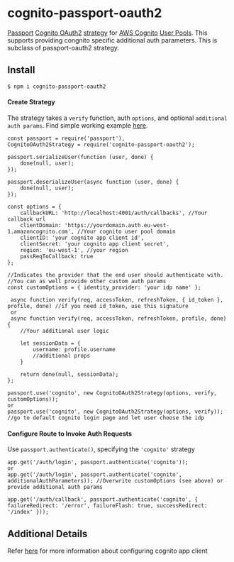 # cognito-passport-oauth2
[Passport](https://github.com/jaredhanson/passport) [Cognito OAuth2](https://aws.amazon.com/blogs/mobile/understanding-amazon-cognito-user-pool-oauth-2-0-grants/) [strategy](https://github.com/jaredhanson/passport-strategy) for [AWS Cognito](https://aws.amazon.com/cognito/) [User Pools](https://docs.aws.amazon.com/cognito/latest/developerguide/cognito-user-identity-pools.html). This supports providing congnito specific additional auth parameters. This is subclass of passport-oauth2 strategy.

## Install

    $ npm i cognito-passport-oauth2
    
#### Create Strategy

The strategy takes a `verify` function, auth `options`, and optional `additional auth params`.
Find simple working example [here](https://github.com/ajayaldo/cognito-oauth2-passport-example).
    
    const passport = require('passport'),
    CognitoOAuth2Strategy = require('cognito-passport-oauth2');

    passport.serializeUser(function (user, done) {
        done(null, user);
    });

    passport.deserializeUser(async function (user, done) {
        done(null, user);
    });
    
    const options = {
        callbackURL: 'http://localhost:4001/auth/callbacks', //Your callback url
        clientDomain: 'https://yourdomain.auth.eu-west-1.amazoncognito.com', //Your cognito user pool domain
        clientID: 'your cognito app client id',
        clientSecret: 'your cognito app client secret',
        region: 'eu-west-1', //your region
        passReqToCallback: true
    };

    //Indicates the provider that the end user should authenticate with. 
    //You can as well provide other custom auth params 
    const customOptions = { identity_provider: 'your idp name' };
     
     async function verify(req, accessToken, refreshToken, { id_token }, profile, done) //if you need id_token, use this signature
     or   
     async function verify(req, accessToken, refreshToken, profile, done) {
        //Your additional user logic

        let sessionData = {
            username: profile.username
            //additional props
        }

        return done(null, sessionData);
    };
    
    passport.use('cognito', new CognitoOAuth2Strategy(options, verify, customOptions));
    or 
    passport.use('cognito', new CognitoOAuth2Strategy(options, verify)); //go to default cognito login page and let user choose the idp


#### Configure Route to Invoke Auth Requests

Use `passport.authenticate()`, specifying the `'cognito'` strategy

    app.get('/auth/login', passport.authenticate('cognito'));
    or
    app.get('/auth/login', passport.authenticate('cognito', additionalAuthParameters)); //Overwrite customOptions (see above) or provide additional auth params

    app.get('/auth/callback', passport.authenticate('cognito', { failureRedirect: '/error', failureFlash: true, successRedirect: '/index' }));

## Additional Details

Refer [here](https://docs.aws.amazon.com/cognito/latest/developerguide/user-pool-settings-client-apps.html) for more information about configuring cognito app client